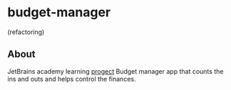 # budget-manager
(refactoring)

## About
JetBrains academy learning [progect](https://hyperskill.org/projects/76?track=1)
Budget manager app that counts the ins and outs and helps control the finances.
